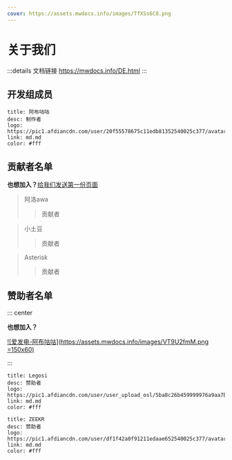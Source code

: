```yaml
---
cover: https://assets.mwdocs.info/images/TfXSs6C8.png
---
```


# 关于我们

:::details 文档链接
https://mwdocs.info/DE.html
:::

## 开发组成员

```card
title: 阿布咕咕
desc: 制作者
logo: https://pic1.afdiancdn.com/user/20f55578675c11edb81352540025c377/avatar/e6ec7358d3449e0e9021bf00eef67130_w1438_h1439_s267.jpeg
link: md.md
color: #fff
```

## 贡献者名单

**也想加入？**[给我们发送第一份页面](demo/info.md)

>阿洛awa
>>贡献者

>小土豆
>>贡献者

>Asterisk
>>贡献者

## 赞助者名单

::: center

**也想加入？**

[![爱发电-阿布咕咕](https://assets.mwdocs.info/images/VT9U2fmM.png =150x60)](https://afdian.net/order/create?plan_id=2bf62f5ebc1811ed9c3f5254001e7c00&product_type=0&month=1)

:::

```card
title: Legosi
desc: 赞助者
logo: https://pic1.afdiancdn.com/user/user_upload_osl/5ba8c26b459999976a9aa7b87d6a73c2_w132_h132_s3.jpeg
link: md.md
color: #fff
```

```card
title: ZEEKR
desc: 赞助者
logo: https://pic1.afdiancdn.com/user/df1f42a0f91211edaae652540025c377/avatar/4a48252ad415043ebd1942d03786fdfd_w640_h640_s116.jpg
link: md.md
color: #fff
```


